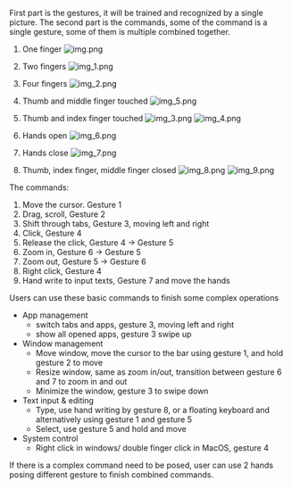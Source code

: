 First part is the gestures, it will be trained and recognized by a single picture. The second part is the commands, some of the command is a single gesture, some of them is multiple combined together.

1. One finger
    ![img.png](img.png)
    
2. Two fingers
    ![img_1.png](img_1.png)
    
3. Four fingers
![img_2.png](img_2.png)
    
4. Thumb and middle finger touched
![img_5.png](img_5.png)

5. Thumb and index finger touched
![img_3.png](img_3.png)
![img_4.png](img_4.png)
    
6. Hands open
![img_6.png](img_6.png)
    
7. Hands close
    ![img_7.png](img_7.png)
    
8. Thumb, index finger, middle finger closed
    ![img_8.png](img_8.png)
![img_9.png](img_9.png)
    

The commands:

1. Move the cursor. Gesture 1
2. Drag, scroll, Gesture 2
3. Shift through tabs, Gesture 3, moving left and right
4. Click, Gesture 4
5. Release the click, Gesture 4 → Gesture 5
6. Zoom in, Gesture 6 → Gesture 5
7. Zoom out, Gesture 5 → Gesture 6
8. Right click, Gesture 4
9. Hand write to input texts, Gesture 7 and move the hands

Users can use these basic commands to finish some complex operations

- App management
    - switch tabs and apps, gesture 3, moving left and right
    - show all opened apps, gesture 3 swipe up
- Window management
    - Move window, move the cursor to the bar using gesture 1, and hold gesture 2 to move
    - Resize window, same as zoom in/out, transition between gesture 6 and 7 to zoom in and out
    - Minimize the window, gesture 3 to swipe down
- Text input & editing
    - Type, use hand writing by gesture 8, or a floating keyboard and alternatively using gesture 1 and gesture 5
    - Select, use gesture 5 and hold and move
- System control
    - Right click in windows/ double finger click in MacOS, gesture 4

If there is a complex command need to be posed, user can use 2 hands posing different gesture to finish combined commands.